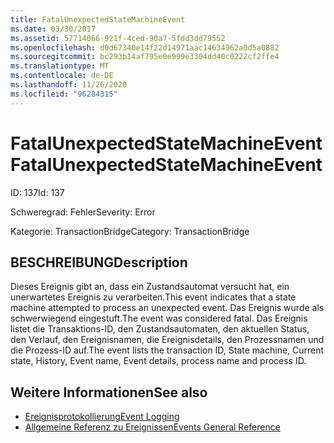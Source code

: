 ```yaml
---
title: FatalUnexpectedStateMachineEvent
ms.date: 03/30/2017
ms.assetid: 57714066-921f-4ced-90a7-5fdd3dd79552
ms.openlocfilehash: d0d67340e14f22d14971aac14634962a0d5a0882
ms.sourcegitcommit: bc293b14af795e0e999e3304dd40c0222cf2ffe4
ms.translationtype: MT
ms.contentlocale: de-DE
ms.lasthandoff: 11/26/2020
ms.locfileid: "96284315"
---
```

# <a name="fatalunexpectedstatemachineevent"></a><span data-ttu-id="a79c7-102">FatalUnexpectedStateMachineEvent</span><span class="sxs-lookup"><span data-stu-id="a79c7-102">FatalUnexpectedStateMachineEvent</span></span>

<span data-ttu-id="a79c7-103">ID: 137</span><span class="sxs-lookup"><span data-stu-id="a79c7-103">Id: 137</span></span>  
  
 <span data-ttu-id="a79c7-104">Schweregrad: Fehler</span><span class="sxs-lookup"><span data-stu-id="a79c7-104">Severity: Error</span></span>  
  
 <span data-ttu-id="a79c7-105">Kategorie: TransactionBridge</span><span class="sxs-lookup"><span data-stu-id="a79c7-105">Category: TransactionBridge</span></span>  
  
## <a name="description"></a><span data-ttu-id="a79c7-106">BESCHREIBUNG</span><span class="sxs-lookup"><span data-stu-id="a79c7-106">Description</span></span>  

 <span data-ttu-id="a79c7-107">Dieses Ereignis gibt an, dass ein Zustandsautomat versucht hat, ein unerwartetes Ereignis zu verarbeiten.</span><span class="sxs-lookup"><span data-stu-id="a79c7-107">This event indicates that a state machine attempted to process an unexpected event.</span></span> <span data-ttu-id="a79c7-108">Das Ereignis wurde als schwerwiegend eingestuft.</span><span class="sxs-lookup"><span data-stu-id="a79c7-108">The event was considered fatal.</span></span> <span data-ttu-id="a79c7-109">Das Ereignis listet die Transaktions-ID, den Zustandsautomaten, den aktuellen Status, den Verlauf, den Ereignisnamen, die Ereignisdetails, den Prozessnamen und die Prozess-ID auf.</span><span class="sxs-lookup"><span data-stu-id="a79c7-109">The event lists the transaction ID, State machine, Current state, History, Event name, Event details, process name and process ID.</span></span>  
  
## <a name="see-also"></a><span data-ttu-id="a79c7-110">Weitere Informationen</span><span class="sxs-lookup"><span data-stu-id="a79c7-110">See also</span></span>

- [<span data-ttu-id="a79c7-111">Ereignisprotokollierung</span><span class="sxs-lookup"><span data-stu-id="a79c7-111">Event Logging</span></span>](index.md)
- [<span data-ttu-id="a79c7-112">Allgemeine Referenz zu Ereignissen</span><span class="sxs-lookup"><span data-stu-id="a79c7-112">Events General Reference</span></span>](events-general-reference.md)
